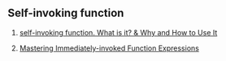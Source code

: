 ## Self-invoking function
1. [self-invoking function. What is it? & Why and How to Use It](https://ilovecoding.org/lessons/self-invoking-anonymous-function-what-is-it-why-and-how-to-use-it)

2. [Mastering Immediately-invoked Function Expressions](https://medium.com/@vvkchandra/essential-javascript-mastering-immediately-invoked-function-expressions-67791338ddc6)
